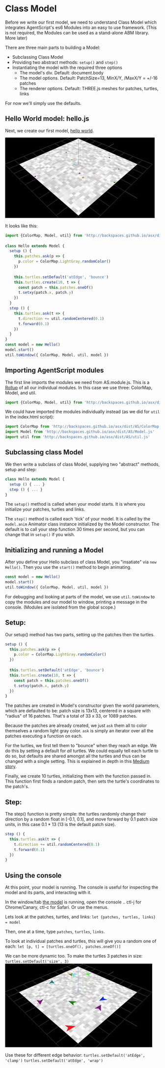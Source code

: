 # Class Model

Before we write our first model, we need to understand Class Model which integrates AgentScript's es6 Modules into an easy to use framework. (This is not required, the Modules can be used as a stand-alone ABM library. More later)

There are three main parts to building a Model:
* Subclassing Class Model
* Providing two abstract methods: `setup()` and `step()`
* Instantiating the model with the required three options
  * The model's div. Default: document.body
  * The model options. Default: PatchSize=13, MinX/Y, /MaxX/Y = +/-16 patches
  * The renderer options. Default: THREE.js meshes for patches, turtles, links

For now we'll simply use the defaults.

## Hello World model: hello.js

Next, we create our first model, [hello world](tutorial/?hello).

![](data/hello.jpg)

It looks like this:
```javascript
import {ColorMap, Model, util} from 'http://backspaces.github.io/asx/dist/AS.module.js'

class Hello extends Model {
  setup () {
    this.patches.ask(p => {
      p.color = ColorMap.LightGray.randomColor()
    })

    this.turtles.setDefault('atEdge', 'bounce')
    this.turtles.create(10, t => {
      const patch = this.patches.oneOf()
      t.setxy(patch.x, patch.y)
    })
  }
  step () {
    this.turtles.ask(t => {
      t.direction += util.randomCentered(0.1)
      t.forward(0.1)
    })
  }
}
const model = new Hello()
model.start()
util.toWindow({ ColorMap, Model, util, model })
```

## Importing AgentScript modules
The first line imports the modules we need from AS.module.js. This is a [Rollup](https://rollupjs.org/) of all our individual modules. In this case we use three: ColorMap, Model, and util.

```javascript
import {ColorMap, Model, util} from 'http://backspaces.github.io/asx/dist/AS.module.js'
```

We could have imported the modules individually instead (as we did for `util` in the index.html script):
```javascript
import ColorMap from 'http://backspaces.github.io/asx/dist/AS/ColorMap.js'
import Model from 'http://backspaces.github.io/asx/dist/AS/Model.js'
import util from 'http://backspaces.github.io/asx/dist/AS/util.js'
```

## Subclassing class Model

We then write a subclass of class Model, supplying two "abstract" methods, setup and step:

```javascript
class Hello extends Model {
  setup () { ... }
  step () { ... }
}
```

The `setup()` method is called when your model starts. It is where you initialize your patches, turtles and links.

The `step()` method is called each 'tick' of your model. It is called by the `model.anim` Animator class instance initialized by the Model constructor. The default is to call your step function 30 times per second, but you can change that in `setup()` if you wish.

## Initializing and running a Model

After you define your Hello subclass of class Model, you "insatiate" via `new Hello()`. Then you use the `start()` method to begin animating.

```javascript
const model = new Hello()
model.start()
util.toWindow({ ColorMap, Model, util, model })
```

For debugging and looking at parts of the model, we use `util.toWindow` to copy the modules and our model to window, printing a message in the console. (Modules are isolated from the global scope.)

## Setup:

Our setup() method has two parts, setting up the patches then the turtles.

```javascript
setup () {
  this.patches.ask(p => {
    p.color = ColorMap.LightGray.randomColor()
  })

  this.turtles.setDefault('atEdge', 'bounce')
  this.turtles.create(10, t => {
    const patch = this.patches.oneOf()
    t.setxy(patch.x, patch.y)
  })
}
```

The patches are created in Model's constructor given the world parameters, which are defaulted to be: patch size is 13x13, centered in a square with "radius" of 16 patches. That's a total of 33 x 33, or 1089 patches.

Because the patches are already created, we just `ask` them all to color themselves a random light gray color. `ask` is simply an iterator over all the patches executing a function on each.

For the turtles, we first tell them to "bounce" when they reach an edge. We do this by setting a default for *all* turtles. We could equally tell each turtle to do so, but defaults are shared amongst all the turtles and thus can be changed with a single setting. This is explained in depth in this [Medium story](https://medium.com/dailyjs/two-headed-es6-classes-fe369c50b24).

Finally, we create 10 turtles, initializing them with the function passed in. This function first finds a random patch, then sets the turtle's coordinates to the patch's.

## Step:

The step() function is pretty simple: the turtles randomly change their direction by a random float in [-0.1, 0.1], and move forward by 0.1 patch size units, in this case 0.1 * 13 (13 is the default patch size).

```javascript
step () {
  this.turtles.ask(t => {
    t.direction += util.randomCentered(0.1)
    t.forward(0.1)
  })
}
```

## Using the console

At this point, your model is running. The console is useful for inspecting the model and its parts, and interacting with it.

In the window/tab [the model](tutorial/?hello) is running, open the console .. ctl-j for Chrome/Canary, ctl-c for Safari. Or use the menus.

Lets look at the patches, turtles, and links:
`let {patches, turtles, links} = model`

Then, one at a time, type `patches`, `turtles`, `links`.

To look at individual patches and turtles, this will give you a random one of each:
`let [p, t] = [turtles.oneOf(), patches.oneOf()]`

We can be more dynamic too. To make the turtles 3 patches in size:
`turtles.setDefault('size', 3)`
![](data/hello3.jpg)

Use these for different edge behavior:
`turtles.setDefault('atEdge', 'clamp')`
`turtles.setDefault('atEdge', 'wrap')`
